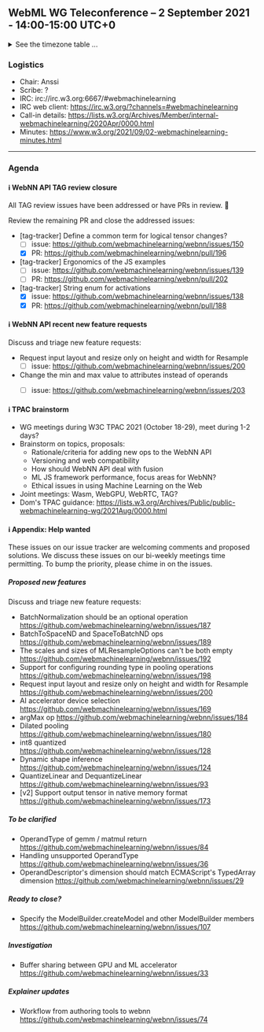 ## WebML WG Teleconference – 2 September 2021 - 14:00-15:00 UTC+0

<details><summary>See the timezone table ...</summary>
<table>
<tr><td> San Francisco (U.S.A. - California) <td> Thu, 2 September 2021 <td> 07:00 <td> UTC-7 hours
<tr><td> Boston (U.S.A. - Massachusetts) <td> Thu, 2 September 2021 <td> 10:00 <td> UTC-4 hours
<tr><td> London (United Kingdom - England) <td> Thu, 2 September 2021 <td> 15:00 <td> UTC+1 hours
<tr><td> Berlin (Germany) <td> Thu, 2 September 2021 <td> 16:00 <td> UTC+2 hours
<tr><td> Helsinki (Finland) <td> Thu, 2 September 2021 <td> 17:00 <td> UTC+3 hours
<tr><td> Shanghai (China) <td> Thu, 2 September 2021 <td> 22:00 <td> UTC+8 hours
<tr><td> Tokyo (Japan) <td> Thu, 2 September 2021 <td> 23:00 <td> UTC+9 hours
<tr><td> Corresponding UTC (GMT) <td> Thu, 2 September 2021 <td colspan=2> 14:00 UTC
</table>

Other locations: https://www.timeanddate.com/worldclock/fixedtime.html?iso=20210902T14
  </details>
  
### Logistics

* Chair: Anssi
* Scribe: ?
* IRC: irc://irc.w3.org:6667/#webmachinelearning
* IRC web client: https://irc.w3.org/?channels=#webmachinelearning
* Call-in details: https://lists.w3.org/Archives/Member/internal-webmachinelearning/2020Apr/0000.html
* Minutes: https://www.w3.org/2021/09/02-webmachinelearning-minutes.html

---

### Agenda
  
#### ℹ️ WebNN API TAG review closure
  
All TAG review issues have been addressed or have PRs in review. 🎉
  
Review the remaining PR and close the addressed issues:

- [tag-tracker] Define a common term for logical tensor changes?
    - [ ] issue: https://github.com/webmachinelearning/webnn/issues/150
    - [x] PR: https://github.com/webmachinelearning/webnn/pull/196
- [tag-tracker] Ergonomics of the JS examples
    - [ ] issue: https://github.com/webmachinelearning/webnn/issues/139
    - [ ] PR: https://github.com/webmachinelearning/webnn/pull/202
- [tag-tracker] String enum for activations
    - [x] issue: https://github.com/webmachinelearning/webnn/issues/138
    - [x] PR: https://github.com/webmachinelearning/webnn/pull/188
 
#### ℹ️ WebNN API recent new feature requests

Discuss and triage new feature requests:

- Request input layout and resize only on height and width for Resample
  - [ ] issue: https://github.com/webmachinelearning/webnn/issues/200
- Change the min and max value to attributes instead of operands
  - [ ] issue: https://github.com/webmachinelearning/webnn/issues/203
  

#### ℹ️ TPAC brainstorm

- WG meetings during W3C TPAC 2021 (October 18-29), meet during 1-2 days?
- Brainstorm on topics, proposals:
  - Rationale/criteria for adding new ops to the WebNN API
  - Versioning and web compatibility
  - How should WebNN API deal with fusion
  - ML JS framework performance, focus areas for WebNN?
  - Ethical issues in using Machine Learning on the Web
- Joint meetings: Wasm, WebGPU, WebRTC, TAG?
- Dom's TPAC guidance: https://lists.w3.org/Archives/Public/public-webmachinelearning-wg/2021Aug/0000.html

#### ℹ️ Appendix: Help wanted

These issues on our issue tracker are welcoming comments and proposed solutions. We discuss these issues on our bi-weekly meetings time permitting. To bump the priority, please chime in on the issues.

##### Proposed new features

Discuss and triage new feature requests:
  
- BatchNormalization should be an optional operation https://github.com/webmachinelearning/webnn/issues/187
- BatchToSpaceND and SpaceToBatchND ops https://github.com/webmachinelearning/webnn/issues/189
- The scales and sizes of MLResampleOptions can't be both empty https://github.com/webmachinelearning/webnn/issues/192
- Support for configuring rounding type in pooling operations https://github.com/webmachinelearning/webnn/issues/198
- Request input layout and resize only on height and width for Resample https://github.com/webmachinelearning/webnn/issues/200
- AI accelerator device selection https://github.com/webmachinelearning/webnn/issues/169
- argMax op https://github.com/webmachinelearning/webnn/issues/184
- Dilated pooling https://github.com/webmachinelearning/webnn/issues/180
- int8 quantized https://github.com/webmachinelearning/webnn/issues/128
- Dynamic shape inference https://github.com/webmachinelearning/webnn/issues/124
- QuantizeLinear and DequantizeLinear https://github.com/webmachinelearning/webnn/issues/93
- [v2] Support output tensor in native memory format https://github.com/webmachinelearning/webnn/issues/173

##### To be clarified

- OperandType of gemm / matmul return https://github.com/webmachinelearning/webnn/issues/84
- Handling unsupported OperandType https://github.com/webmachinelearning/webnn/issues/36
- OperandDescriptor's dimension should match ECMAScript's TypedArray dimension https://github.com/webmachinelearning/webnn/issues/29

##### Ready to close?

- Specify the ModelBuilder.createModel and other ModelBuilder members https://github.com/webmachinelearning/webnn/issues/107

##### Investigation 

- Buffer sharing between GPU and ML accelerator https://github.com/webmachinelearning/webnn/issues/33

##### Explainer updates

- Workflow from authoring tools to webnn https://github.com/webmachinelearning/webnn/issues/74

  

